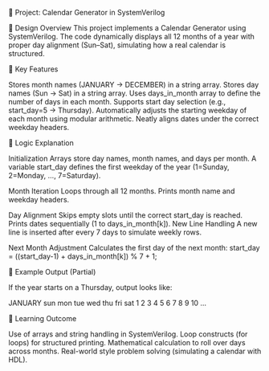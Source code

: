 📌 Project: Calendar Generator in SystemVerilog

🔹 Design Overview
This project implements a Calendar Generator using SystemVerilog.
The code dynamically displays all 12 months of a year with proper day alignment (Sun–Sat), simulating how a real calendar is structured.

🔹 Key Features

Stores month names (JANUARY → DECEMBER) in a string array.
Stores day names (Sun → Sat) in a string array.
Uses days_in_month array to define the number of days in each month.
Supports start day selection (e.g., start_day=5 → Thursday).
Automatically adjusts the starting weekday of each month using modular arithmetic.
Neatly aligns dates under the correct weekday headers.

🔹 Logic Explanation

Initialization
Arrays store day names, month names, and days per month.
A variable start_day defines the first weekday of the year (1=Sunday, 2=Monday, …, 7=Saturday).

Month Iteration
Loops through all 12 months.
Prints month name and weekday headers.

Day Alignment
Skips empty slots until the correct start_day is reached.
Prints dates sequentially (1 to days_in_month[k]).
New Line Handling
A new line is inserted after every 7 days to simulate weekly rows.

Next Month Adjustment
Calculates the first day of the next month:
start_day = ((start_day-1) + days_in_month[k]) % 7 + 1;

🔹 Example Output (Partial)

If the year starts on a Thursday, output looks like:

JANUARY
sun     mon     tue     wed     thu     fri     sat
                                1       2       3
4       5       6       7       8       9      10
...

🔹 Learning Outcome

Use of arrays and string handling in SystemVerilog.
Loop constructs (for loops) for structured printing.
Mathematical calculation to roll over days across months.
Real-world style problem solving (simulating a calendar with HDL).
